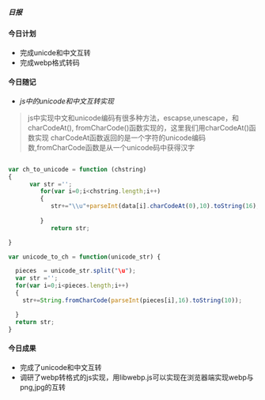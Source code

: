 #####  日报

#### 今日计划

+ 完成unicde和中文互转
+ 完成webp格式转码


#### 今日随记

+ *js中的unicode和中文互转实现*

> js中实现中文和unicode编码有很多种方法，escapse,unescape，和charCodeAt(), fromCharCode()函数实现的，这里我们用charCodeAt()函数实现
> charCodeAt函数返回的是一个字符的unicode编码数,fromCharCode函数是从一个unicode码中获得汉字
>

```javascript

var ch_to_unicode = function (chstring)
{
      var str =''; 
         for(var i=0;i<chstring.length;i++)
         {
            str+="\\u"+parseInt(data[i].charCodeAt(0),10).toString(16);
         
         }
            return str;

}

var unicode_to_ch = function(unicode_str) {

  pieces  = unicode_str.split("\u");
  var str ='';
  for(var i=0;i<pieces.length;i++)
  {
    str+=String.fromCharCode(parseInt(pieces[i],16).toString(10));

  }
  return str;
}

```


#### 今日成果
+ 完成了unicode和中文互转
+ 调研了webp转格式的js实现，用libwebp.js可以实现在浏览器端实现webp与png,jpg的互转

